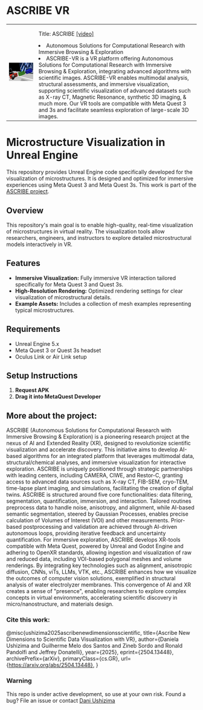 # ASCRIBE VR

<table border="0">
 <tr>
    <td><img src="https://github.com/dani-lbnl/ascribe/blob/main/ascribe4materials.png" width="700">
    </td>
    <td>
     <p>
      Title: ASCRIBE  <a href='https://youtu.be/69CbXve1Jbg'>[video]</a>
      <li> Autonomous Solutions for Computational Research with Immersive Browsing & Exploration
      <li> ASCRIBE-VR is a VR platform offering Autonomous Solutions for Computational Research with Immersive Browsing & Exploration, integrating advanced algorithms with scientific images. ASCRIBE-VR enables multimodal analysis, structural assessments, and immersive visualization, supporting scientific visualization of advanced datasets such as X-ray CT, Magnetic Resonance, synthetic 3D imaging, & much more. Our VR tools are compatible with Meta Quest 3 and 3s and facilitate seamless exploration of large-scale 3D images.
      </td>
 </tr>
</table>

# Microstructure Visualization in Unreal Engine

This repository provides Unreal Engine code specifically developed for the visualization of microstructures. It is designed and optimized for immersive experiences using Meta Quest 3 and Meta Quest 3s. This work is part of the [ASCRIBE project](https://github.com/lbl-camera/ascribe_VR).

## Overview

This repository's main goal is to enable high-quality, real-time visualization of microstructures in virtual reality. The visualization tools allow researchers, engineers, and instructors to explore detailed microstructural models interactively in VR.

## Features

- **Immersive Visualization:** Fully immersive VR interaction tailored specifically for Meta Quest 3 and Quest 3s.
- **High-Resolution Rendering:** Optimized rendering settings for clear visualization of microstructural details.
- **Example Assets:** Includes a collection of mesh examples representing typical microstructures.

## Requirements

- Unreal Engine 5.x
- Meta Quest 3 or Quest 3s headset
- Oculus Link or Air Link setup

## Setup Instructions

1. **Request APK**
2. **Drag it into MetaQuest Developer**
   

## More about the project:

ASCRIBE (Autonomous Solutions for Computational Research with Immersive Browsing & Exploration) is a pioneering research project at the nexus of AI and Extended Reality (XR), designed to revolutionize scientific visualization and accelerate discovery. This initiative aims to develop AI-based algorithms for an integrated platform that leverages multimodal data, structural/chemical analyses, and immersive visualization for interactive exploration. ASCRIBE is uniquely positioned through strategic partnerships with leading centers, including CAMERA, CIWE, and Restor-C, granting access to advanced data sources such as X-ray CT, FIB-SEM, cryo-TEM, time-lapse plant imaging, and simulations, facilitating the creation of digital twins. ASCRIBE is structured around five core functionalities: data filtering, segmentation, quantification, immersion, and interaction. Tailored routines preprocess data to handle noise, anisotropy, and alignment, while AI-based semantic segmentation, steered by Gaussian Processes, enables precise calculation of Volumes of Interest (VOI) and other measurements. Prior-based postprocessing and validation are achieved through AI-driven autonomous loops, providing iterative feedback and uncertainty quantification. For immersive exploration, ASCRIBE develops XR-tools compatible with Meta Quest, powered by Unreal and Godot Engine and adhering to OpenXR standards, allowing ingestion and visualization of raw and reduced data, including VOI-based polygonal meshes and volume renderings. By integrating key technologies such as alignment, anisotropic diffusion, CNNs, viTs, LLMs, VTK, etc., ASCRIBE enhances how we visualize the outcomes of computer vision solutions, exemplified in structural analysis of water electrolyzer membranes. This convergence of AI and XR creates a sense of "presence", enabling researchers to explore complex concepts in virtual environments, accelerating scientific discovery in micro/nanostructure, and materials design.

### Cite this work:
@misc{ushizima2025ascribenewdimensionsscientific,
      title={Ascribe New Dimensions to Scientific Data Visualization with VR}, 
      author={Daniela Ushizima and Guilherme Melo dos Santos and Zineb Sordo and Ronald Pandolfi and Jeffrey Donatelli},
      year={2025},
      eprint={2504.13448},
      archivePrefix={arXiv},
      primaryClass={cs.GR},
      url={https://arxiv.org/abs/2504.13448}, 
}

### Warning
This repo is under active development, so use at your own risk. Found a bug? File an issue or contact [Dani Ushizima](mailto:dani.lbnl@gmail.com)
